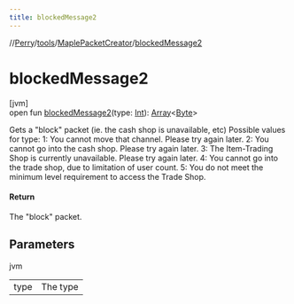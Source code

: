 ```yaml
---
title: blockedMessage2
---
```

//[Perry](../../../index.html)/[tools](../index.html)/[MaplePacketCreator](index.html)/[blockedMessage2](blocked-message2.html)



# blockedMessage2



[jvm]\
open fun [blockedMessage2](blocked-message2.html)(type: [Int](https://kotlinlang.org/api/latest/jvm/stdlib/kotlin/-int/index.html)): [Array](https://kotlinlang.org/api/latest/jvm/stdlib/kotlin/-array/index.html)&lt;[Byte](https://kotlinlang.org/api/latest/jvm/stdlib/kotlin/-byte/index.html)&gt;



Gets a "block" packet (ie. the cash shop is unavailable, etc) Possible values for type: 1: You cannot move that channel. Please try again later. 2: You cannot go into the cash shop. Please try again later. 3: The Item-Trading Shop is currently unavailable. Please try again later. 4: You cannot go into the trade shop, due to limitation of user count. 5: You do not meet the minimum level requirement to access the Trade Shop.



#### Return



The "block" packet.



## Parameters


jvm

| | |
|---|---|
| type | The type |




